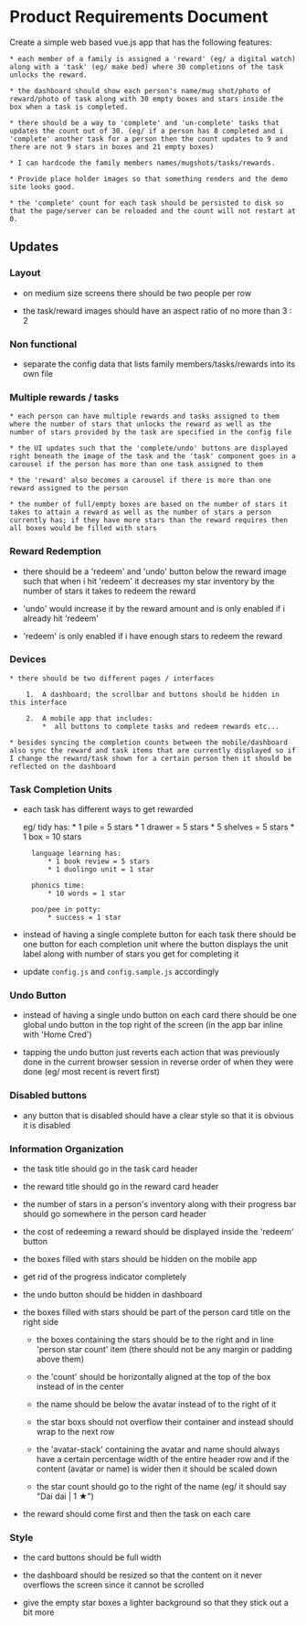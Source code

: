 # Product Requirements Document

Create a simple web based vue.js app that has the following features:

    * each member of a family is assigned a 'reward' (eg/ a digital watch) along with a 'task' (eg/ make bed) where 30 completions of the task unlocks the reward.

    * the dashboard should show each person's name/mug shot/photo of reward/photo of task along with 30 empty boxes and stars inside the box when a task is completed. 

    * there should be a way to 'complete' and 'un-complete' tasks that updates the count out of 30. (eg/ if a person has 8 completed and i 'complete' another task for a person then the count updates to 9 and there are not 9 stars in boxes and 21 empty boxes) 

    * I can hardcode the family members names/mugshots/tasks/rewards.

    * Provide place holder images so that something renders and the demo site looks good.

    * the 'complete' count for each task should be persisted to disk so that the page/server can be reloaded and the count will not restart at 0.



## Updates

### Layout

* on medium size screens there should be two people per row

* the task/reward images should have an aspect ratio of no more than 3 : 2

### Non functional

* separate the config data that lists family members/tasks/rewards into its own file


### Multiple rewards / tasks

    * each person can have multiple rewards and tasks assigned to them where the number of stars that unlocks the reward as well as the number of stars provided by the task are specified in the config file

    * the UI updates such that the 'complete/undo' buttons are displayed right beneath the image of the task and the 'task' component goes in a carousel if the person has more than one task assigned to them

    * the 'reward' also becomes a carousel if there is more than one reward assigned to the person

    * the number of full/empty boxes are based on the number of stars it takes to attain a reward as well as the number of stars a person currently has; if they have more stars than the reward requires then all boxes would be filled with stars

### Reward Redemption

* there should be a 'redeem' and 'undo' button below the reward image such that when i hit 'redeem' it decreases my star inventory by the number of stars it takes to redeem the reward

* 'undo' would increase it by the reward amount and is only enabled if i already hit 'redeem'

* 'redeem' is only enabled if i have enough stars to redeem the reward

### Devices

    * there should be two different pages / interfaces

        1.  A dashboard; the scrollbar and buttons should be hidden in this interface

        2.  A mobile app that includes:
            *  all buttons to complete tasks and redeem rewards etc...

    * besides syncing the completion counts between the mobile/dashboard also sync the reward and task items that are currently displayed so if I change the reward/task shown for a certain person then it should be reflected on the dashboard


### Task Completion Units

* each task has different ways to get rewarded

    eg/
        tidy has:
            * 1 pile = 5 stars
            * 1 drawer = 5 stars
            * 5 shelves = 5 stars
            * 1 box = 10 stars

        language learning has:
            * 1 book review = 5 stars
            * 1 duolingo unit = 1 star

        phonics time:
            * 10 words = 1 star

        poo/pee in potty:
            * success = 1 star

* instead of having a single complete button for each task there should be one button for each completion unit where the button displays the unit label along with number of stars you get for completing it

* update `config.js` and `config.sample.js` accordingly

### Undo Button

* instead of having a single undo button on each card there should be one global undo button in the top right of the screen (in the app bar inline with 'Home Cred')

* tapping the undo button just reverts each action that was previously done in the current browser session in reverse order of when they were done (eg/ most recent is revert first)

### Disabled buttons

* any button that is disabled should have a clear style so that it is obvious it is disabled

### Information Organization

* the task title should go in the task card header

* the reward title should go in the reward card header

* the number of stars in a person's inventory along with their progress bar should go somewhere in the person card header

* the cost of redeeming a reward should be displayed inside the 'redeem' button


* the boxes filled with stars should be hidden on the mobile app

* get rid of the progress indicator completely

* the undo button should be hidden in dashboard

* the boxes filled with stars should be part of the person card title on the right side

    * the boxes containing the stars should be to the right and in line 'person star count' item (there should not be any margin or padding above them)

    * the 'count' should be horizontally aligned at the top of the box instead of in the center

    * the name should be below the avatar instead of to the right of it

    * the star boxs should not overflow their container and instead should wrap to the next row

    * the 'avatar-stack' containing the avatar and name should always have a certain percentage width of the entire header row and if the content (avatar or name) is wider then it should be scaled down

    * the star count should go to the right of the name (eg/ it should say "Dai dai | 1 ★")

* the reward should come first and then the task on each care

### Style

* the card buttons should be full width

* the dashboard should be resized so that the content on it never overflows the screen since it cannot be scrolled

* give the empty star boxes a lighter background so that they stick out a bit more
